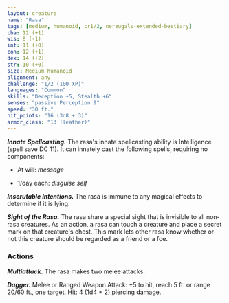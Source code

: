 ```yaml
---
layout: creature
name: "Rasa"
tags: [medium, humanoid, cr1/2, nerzugals-extended-bestiary]
cha: 12 (+1)
wis: 8 (-1)
int: 11 (+0)
con: 12 (+1)
dex: 14 (+2)
str: 10 (+0)
size: Medium humanoid
alignment: any
challenge: "1/2 (100 XP)"
languages: "Common"
skills: "Deception +5, Stealth +6"
senses: "passive Perception 9"
speed: "30 ft."
hit_points: "16 (3d8 + 3)"
armor_class: "13 (leather)"
---
```


***Innate Spellcasting.*** The rasa's innate spellcasting
ability is Intelligence (spell save DC 11). It can
innately cast the following spells, requiring no
components:

* At will: <i>message</i>

* 1/day each: <i>disguise self</i>

***Inscrutable Intentions.*** The rasa is immune to any
magical effects to determine if it is lying.

***Sight of the Rasa.*** The rasa share a special sight that
is invisible to all non-rasa creatures. As an action, a
rasa can touch a creature and place a secret mark
on that creature's chest. This mark lets other rasa
know whether or not this creature should be
regarded as a friend or a foe.

### Actions

***Multiattack.*** The rasa makes two melee attacks.

***Dagger.*** Melee or Ranged Weapon Attack: +5 to hit,
reach 5 ft. or range 20/60 ft., one target. Hit: 4
(1d4 + 2) piercing damage.
